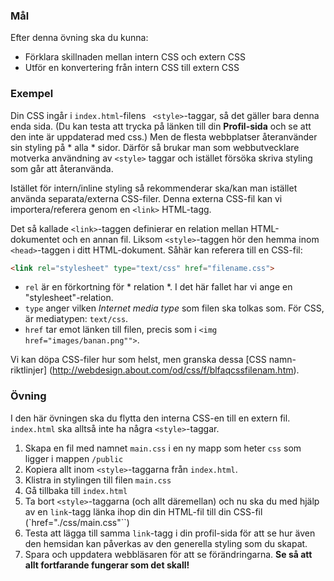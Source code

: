 ### Mål

Efter denna övning ska du kunna:

- Förklara skillnaden mellan intern CSS och extern CSS
- Utför en konvertering från intern CSS till extern CSS

### Exempel

Din CSS ingår i `index.html`-filens ` <style>`-taggar, så det gäller bara denna enda sida. (Du kan testa att trycka på länken till din **Profil-sida** och se att den inte är uppdaterad med css.) Men de flesta webbplatser återanvänder sin styling på * alla * sidor. Därför så brukar man som webbutvecklare motverka användning av `<style>` taggar och istället försöka skriva styling som går att återanvända.

Istället för intern/inline styling så rekommenderar ska/kan man istället använda separata/externa CSS-filer. Denna externa CSS-fil kan vi importera/referera genom en `<link>` HTML-tagg.

Det så kallade `<link>`-taggen definierar en relation mellan HTML-dokumentet och en annan fil. Liksom `<style>`-taggen hör den hemma inom  `<head>`-taggen i ditt HTML-dokument. Såhär kan referera till en CSS-fil:

```html
<link rel="stylesheet" type="text/css" href="filename.css">
```

- `rel` är en förkortning för * relation *. I det här fallet har vi ange en "stylesheet"-relation.
- `type` anger vilken _Internet media type_ som filen ska tolkas som. För CSS, är mediatypen: `text/css`.
- `href` tar emot länken till filen, precis som i `<img href="images/banan.png"">`.

Vi kan döpa CSS-filer hur som helst, men granska dessa [CSS namn-riktlinjer] (http://webdesign.about.com/od/css/f/blfaqcssfilenam.htm).

### Övning

I den här övningen ska du flytta den interna CSS-en till en extern fil. `index.html` ska alltså inte ha några `<style>`-taggar.

1. Skapa en fil med namnet `main.css` i en ny mapp som heter `css` som ligger i mappen `/public`
1. Kopiera allt inom `<style>`-taggarna från `index.html`.
1. Klistra in stylingen till filen `main.css`
1. Gå tillbaka till `index.html`
1. Ta bort `<style>`-taggarna (och allt däremellan) och nu ska du med hjälp av en `link`-tagg länka ihop din din HTML-fil till din CSS-fil (`href="./css/main.css"``)
1. Testa att lägga till samma `link`-tagg i din profil-sida för att se hur även den hemsidan kan påverkas av den generella styling som du skapat.
1. Spara och uppdatera webbläsaren för att se förändringarna. **Se så att allt fortfarande fungerar som det skall!**
